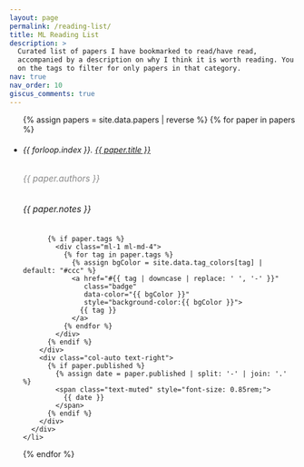 ```yaml
---
layout: page
permalink: /reading-list/
title: ML Reading List
description: >
  Curated list of papers I have bookmarked to read/have read,
  accompanied by a description on why I think it is worth reading. You can click
  on the tags to filter for only papers in that category.
nav: true
nav_order: 10
giscus_comments: true
---
```


<div class="mb-3">
  <span id="filter-badge" class="badge" style="display:none;"></span>
</div>

<ul class="card-text font-weight-light list-group list-group-flush" id="papers-list">
  {% assign papers = site.data.papers | reverse %}
  {% for paper in papers %}
    <li class="list-group-item" data-tags="{{ paper.tags | join: ' ' }}">
      <div class="row">
        <div class="col">
          <h6 class="title font-weight-bold ml-1 ml-md-4">
            {{ forloop.index }}. <a href="{{ paper.url }}">{{ paper.title }}</a>
          </h6>
          <h6 class="ml-1 ml-md-4" style="font-size: 0.95rem; font-style: italic; color: #888">
            {{ paper.authors }}
          </h6>
          <h6 class="ml-1 ml-md-4" style="font-size: 0.95rem">
            {{ paper.notes }}
          </h6>

          {% if paper.tags %}
            <div class="ml-1 ml-md-4">
              {% for tag in paper.tags %}
                {% assign bgColor = site.data.tag_colors[tag] | default: "#ccc" %}
                <a href="#{{ tag | downcase | replace: ' ', '-' }}"
                   class="badge"
                   data-color="{{ bgColor }}"
                   style="background-color:{{ bgColor }}">
                  {{ tag }}
                </a>
              {% endfor %}
            </div>
          {% endif %}
        </div>
        <div class="col-auto text-right">
          {% if paper.published %}
            {% assign date = paper.published | split: '-' | join: '.' %}
            <span class="text-muted" style="font-size: 0.85rem;">
              {{ date }}
            </span>
          {% endif %}
        </div>
      </div>
    </li>
  {% endfor %}
</ul>

<script>
(function() {
  // Helper: returns '#000' or '#fff' depending on color brightness
  function getContrastColor(hexColor) {
    // Defensive check
    if (!hexColor || !/^#([A-Fa-f0-9]{3}|[A-Fa-f0-9]{6})$/.test(hexColor)) {
      return '#000';
    }
    // Normalize short form #abc => #aabbcc
    if (hexColor.length === 4) {
      hexColor = '#' + hexColor[1] + hexColor[1] 
                     + hexColor[2] + hexColor[2] 
                     + hexColor[3] + hexColor[3];
    }
    // Extract r, g, b
    var r = parseInt(hexColor.substr(1, 2), 16);
    var g = parseInt(hexColor.substr(3, 2), 16);
    var b = parseInt(hexColor.substr(5, 2), 16);

    // Approximate luminance
    // (You can tweak the 128 threshold if needed)
    var luminance = 0.299*r + 0.587*g + 0.114*b;
    return (luminance >= 128) ? '#000' : '#fff';
  }

  // 1. Build a color map from normalized tag -> color
  var tagColors = {};
  var tagLookup = {};

  {% for tagName in site.data.tag_colors %}
    (function() {
      var originalText = "{{ tagName[0] }}"; // e.g. "Deep Learning"
      var normalizedTag = originalText.toLowerCase().replace(/\s+/g, '-'); // e.g. "deep-learning"
      var colorValue = "{{ tagName[1] }}";
      tagColors[normalizedTag] = colorValue;
      tagLookup[normalizedTag] = originalText;
    })();
  {% endfor %}

  // Fallback color
  function getTagColor(normalizedTag) {
    return tagColors[normalizedTag] || '#ccc';
  }

  // 2. DOM references
  var filterBadge = document.getElementById('filter-badge');
  var papersListItems = document.querySelectorAll('#papers-list li');
  var allBadges = document.querySelectorAll('a.badge');

  // 3. Show/hide the filter badge with a clickable ×
  function updateFilterBadge(normalizedTag) {
    if (normalizedTag) {
      var originalText = tagLookup[normalizedTag] || normalizedTag;
      var colorValue = getTagColor(normalizedTag);
      filterBadge.style.display = '';
      filterBadge.style.backgroundColor = colorValue;
      var contrast = getContrastColor(colorValue);
      filterBadge.style.setProperty('color', contrast, 'important');
      filterBadge.innerHTML = originalText
        + ' <span id="cancel-filter" style="cursor:pointer; margin-left:6px; color:inherit;">&times;</span>';
    } else {
      filterBadge.style.display = 'none';
      filterBadge.innerHTML = '';
    }
  }

  // 4. Filter items by the normalized tag
  function filterByTag(normalizedTag) {
    updateFilterBadge(normalizedTag);

    papersListItems.forEach(function(item) {
      var rawTags = item.getAttribute('data-tags') || "";
      var rawTagsLower = rawTags.toLowerCase();
      var rawTagsHyphenated = rawTagsLower.replace(/\s+/g, '-'); 
      var show = !normalizedTag || rawTagsHyphenated.includes(normalizedTag);
      item.style.display = show ? '' : 'none';
    });
  }

  // 5. Handle changes to the hash
  window.addEventListener('hashchange', function() {
    var hashVal = window.location.hash.replace('#','').toLowerCase();
    filterByTag(hashVal);
  });

  // 6. Filter on page load if a hash is present
  var initialTag = window.location.hash.replace('#','').toLowerCase();
  filterByTag(initialTag);

  // 7. Clicking the cross resets the filter
  filterBadge.addEventListener('click', function(e) {
    if (e.target.id === 'cancel-filter') {
      window.location.hash = ''; // triggers hashchange
    }
  });

  // 8. Adjust text color for each inline badge
  allBadges.forEach(function(badge) {
  var rawColor = badge.getAttribute('data-color') || '#ccc';
  var contrast = getContrastColor(rawColor);
  // Force override with !important
  badge.style.setProperty('color', contrast, 'important');
});

})();
</script>

